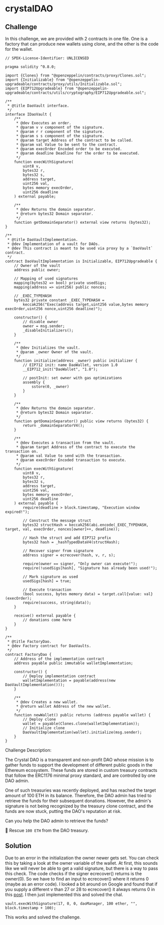 # crystalDAO

## Challenge

In this challenge, we are provided with 2 contracts in one file. One is a factory that can produce new wallets using clone, and the other is the code for the wallet. 

```solidity
// SPDX-License-Identifier: UNLICENSED

pragma solidity ^0.8.0;

import {Clones} from "@openzeppelin/contracts/proxy/Clones.sol";
import {Initializable} from "@openzeppelin-upgradeable/contracts/proxy/utils/Initializable.sol";
import {EIP712Upgradeable} from "@openzeppelin-upgradeable/contracts/utils/cryptography/EIP712Upgradeable.sol";

/**
 * @title DaoVault interface.
 */
interface IDaoVault {
    /**
     * @dev Executes an order.
     * @param v v component of the signature.
     * @param r r component of the signature.
     * @param s s component of the signature.
     * @param target Address of the contract to be called.
     * @param val Value to be sent to the contract.
     * @param execOrder Encoded order to be executed.
     * @param deadline Deadline for the order to be executed.
     */
    function execWithSignature(
        uint8 v,
        bytes32 r,
        bytes32 s,
        address target,
        uint256 val,
        bytes memory execOrder,
        uint256 deadline
    ) external payable;

    /**
     * @dev Returns the domain separator.
     * @return bytes32 Domain separator.
     */
    function getDomainSeparator() external view returns (bytes32);
}

/**
 * @title DaoVaultImplementation.
 * @dev Implementation of a vault for DAOs.
 * @dev This contract is meant to be used via proxy by a `DaoVault` contract.
 */
contract DaoVaultImplementation is Initializable, EIP712Upgradeable {
    // Owner of the vault
    address public owner;

    // Mapping of used signatures
    mapping(bytes32 => bool) private usedSigs;
    mapping(address => uint256) public nonces;

    // _EXEC_TYPEHASH
    bytes32 private constant _EXEC_TYPEHASH =
        keccak256("Exec(address target,uint256 value,bytes memory execOrder,uint256 nonce,uint256 deadline)");

    constructor() {
        // disable owner
        owner = msg.sender;
        _disableInitializers();
    }

    /**
     * @dev Initializes the vault.
     * @param _owner Owner of the vault.
     */
    function initialize(address _owner) public initializer {
        // EIP712 init: name DaoWallet, version 1.0
        __EIP712_init("DaoWallet", "1.0");

        // postInit: set owner with gas optimizations
        assembly {
            sstore(0, _owner)
        }
    }

    /**
     * @dev Returns the domain separator.
     * @return bytes32 Domain separator.
     */
    function getDomainSeparator() public view returns (bytes32) {
        return _domainSeparatorV4();
    }

    /**
     * @dev Executes a transaction from the vault.
     * @param target Address of the contract to execute the transaction on.
     * @param val Value to send with the transaction.
     * @param execOrder Encoded transaction to execute.
     */
    function execWithSignature(
        uint8 v,
        bytes32 r,
        bytes32 s,
        address target,
        uint256 val,
        bytes memory execOrder,
        uint256 deadline
    ) external payable {
        require(deadline > block.timestamp, "Execution window expired!");

        // Construct the message struct
        bytes32 structHash = keccak256(abi.encode(_EXEC_TYPEHASH, target, val, execOrder, nonces[owner]++, deadline));

        // Hash the struct and add EIP712 prefix
        bytes32 hash = _hashTypedDataV4(structHash);

        // Recover signer from signature
        address signer = ecrecover(hash, v, r, s);

        require(owner == signer, "Only owner can execute!");
        require(!usedSigs[hash], "Signature has already been used!");

        // Mark signature as used
        usedSigs[hash] = true;

        // Execute transaction
        (bool success, bytes memory data) = target.call{value: val}(execOrder);
        require(success, string(data));
    }

    receive() external payable {
        // donations come here
    }
}

/**
 * @title FactoryDao.
 * @dev Factory contract for DaoVaults.
 */
contract FactoryDao {
    // Address of the implementation contract
    address payable public immutable walletImplementation;

    constructor() {
        // Deploy implementation contract
        walletImplementation = payable(address(new DaoVaultImplementation()));
    }

    /**
     * @dev Creates a new wallet.
     * @return wallet Address of the new wallet.
     */
    function newWallet() public returns (address payable wallet) {
        // Deploy clone
        wallet = payable(Clones.clone(walletImplementation));
        // Initialize clone
        DaoVaultImplementation(wallet).initialize(msg.sender);
    }
}
```

Challenge Description:

The Crystal DAO is a transparent and non-profit DAO whose mission is to gather funds to support the development of different public goods in the Ethereum ecosystem. These funds are stored in custom treasury contracts that follow the ERC1176 minimal proxy standard, and are controlled by one DAO admin.

One of such treasuries was recently deployed, and has reached the target amount of 100 ETH in its balance. Therefore, the DAO admin has tried to retrieve the funds for their subsequent donations. However, the admin's signature is not being recognized by the treasury clone contract, and the funds are now stuck, putting the DAO's reputation at risk.

Can you help the DAO admin to retrieve the funds?

📌 Rescue `100 ETH` from the DAO treasury.

## Solution

Due to an error in the initialization the owner newer gets set. You can check this by taking a look at the owner variable of the wallet. At first, this sounds like we will never be able to get a valid signature, but there is a way to pass this check. The code checks if the signer ecrecover() returns is the owner(0). So we have to find an input to ecrecover() where it returns 0 (maybe as an error code). I looked a bit around on Google and found that if you supply a different v than 27 or 28 to ecrecover() it always returns 0 in this [post](https://ethereum.stackexchange.com/questions/69328/how-to-get-the-zero-address-from-ecrecover). I then just implemented this and solved the chal.

```solidity
vault.execWithSignature(17, 0, 0, daoManager, 100 ether, "", block.timestamp + 100);
```

This works and solved the challenge.